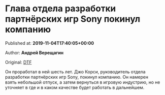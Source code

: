 
# Глава отдела разработки партнёрских игр Sony покинул компанию

Published at: **2019-11-04T17:40:05+00:00**

Author: **Андрей Верещагин**

Original: [DTF](https://dtf.ru/gameindustry/79502-glava-otdela-razrabotki-partnerskih-igr-sony-pokinul-kompaniyu)

Он проработал в ней шесть лет.
Джо Корси, руководитель отдела разработки партнёрских игр Sony, покинул компанию. Он намерен взять небольшой отпуск, а затем вернуться в игровую индустрию, но не уточняет в где и в каком качестве будет работать в дальнейшем.
